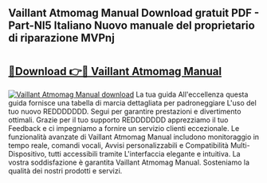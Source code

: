 ## Vaillant Atmomag Manual Download gratuit PDF - Part-NI5 Italiano Nuovo manuale del proprietario di riparazione MVPnj

# <h2><a href="http://dfaft7.blite.top/?on=Vaillant+Atmomag+Manual">🔗Download 👉🔴 Vaillant Atmomag Manual</a></h2>

[![Vaillant Atmomag Manual download](https://i.imgur.com/lujVjoI.png)](http://dfaft7.blite.top/?on=Vaillant+Atmomag+Manual)
La tua guida All'eccellenza questa guida fornisce una tabella di marcia dettagliata per padroneggiare L'uso del tuo nuovo REDDDDDDD. Segui per garantire prestazioni e divertimento ottimali. Grazie per il tuo supporto REDDDDDDD apprezziamo il tuo Feedback e ci impegniamo a fornire un servizio clienti eccezionale. Le funzionalità avanzate di Vaillant Atmomag Manual includono monitoraggio in tempo reale, comandi vocali, Avvisi personalizzabili e Compatibilità Multi-Dispositivo, tutti accessibili tramite L'interfaccia elegante e intuitiva. La vostra soddisfazione è garantita Vaillant Atmomag Manual. Sosteniamo la qualità dei nostri prodotti e servizi.
